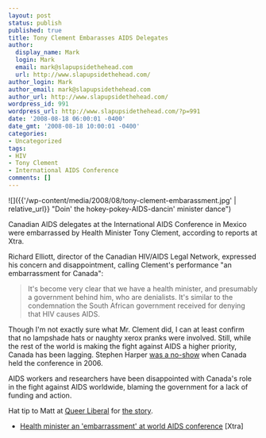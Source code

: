 ```yaml
---
layout: post
status: publish
published: true
title: Tony Clement Embarasses AIDS Delegates
author:
  display_name: Mark
  login: Mark
  email: mark@slapupsidethehead.com
  url: http://www.slapupsidethehead.com/
author_login: Mark
author_email: mark@slapupsidethehead.com
author_url: http://www.slapupsidethehead.com/
wordpress_id: 991
wordpress_url: http://www.slapupsidethehead.com/?p=991
date: '2008-08-18 06:00:01 -0400'
date_gmt: '2008-08-18 10:00:01 -0400'
categories:
- Uncategorized
tags:
- HIV
- Tony Clement
- International AIDS Conference
comments: []
---
```

![]({{'/wp-content/media/2008/08/tony-clement-embarassment.jpg' | relative_url}} "Doin' the hokey-pokey-AIDS-dancin' minister dance")

Canadian AIDS delegates at the International AIDS Conference in Mexico were embarrassed by Health Minister Tony Clement, according to reports at Xtra.

Richard Elliott, director of the Canadian HIV/AIDS Legal Network, expressed his concern and disappointment, calling Clement's performance "an embarrassment for Canada":

> It's become very clear that we have a health minister, and presumably a government behind him, who are denialists. It's similar to the condemnation the South African government received for denying that HIV causes AIDS.

Though I'm not exactly sure what Mr. Clement did, I can at least confirm that no lampshade hats or naughty xerox pranks were involved. Still, while the rest of the world is making the fight against AIDS a higher priority, Canada has been lagging. Stephen Harper [was a no-show](http://www.slapupsidethehead.com/2006/08/ou-est-harper/ "It's like Where's Waldo, but with no toque") when Canada held the conference in 2006.

AIDS workers and researchers have been disappointed with Canada's role in the fight against AIDS worldwide, blaming the government for a lack of funding and action.

Hat tip to Matt at [Queer Liberal](http://queer-liberal.blogspot.com/ "I should have picked such a self-explanatory title") for [the story](http://queer-liberal.blogspot.com/2008/08/tony-clement.html "Linky, linky").

- [Health minister an 'embarrassment' at world AIDS conference](http://www.xtra.ca/public/viewstory.aspx?AFF_TYPE=1&STORY_ID=5302&PUB_TEMPLATE_ID=2) [Xtra]
